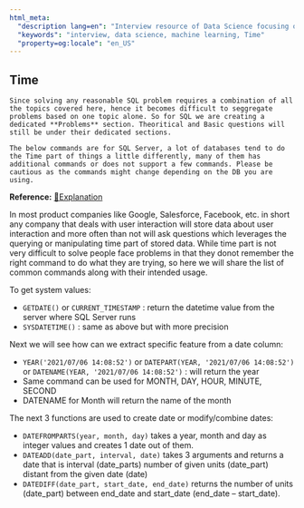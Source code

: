 ```yaml
---
html_meta:
  "description lang=en": "Interview resource of Data Science focusing on Time and related functions."
  "keywords": "interview, data science, machine learning, Time"
  "property=og:locale": "en_US"
---
```



## Time

```{note}
Since solving any reasonable SQL problem requires a combination of all the topics covered here, hence it becomes difficult to seggregate problems based on one topic alone. So for SQL we are creating a dedicated **Problems** section. Theoritical and Basic questions will still be under their dedicated sections.
```

```{warning}
The below commands are for SQL Server, a lot of databases tend to do the Time part of things a little differently, many of them has additional commands or does not support a few commands. Please be cautious as the commands might change depending on the DB you are using.
```
**Reference:** [📖Explanation](https://www.sqlshack.com/learn-sql-sql-server-date-and-time-functions/)

In most product companies like Google, Salesforce, Facebook, etc. in short any company that deals with user interaction will store data about user interaction and more often than not will ask questions which leverages the querying or manipulating time part of stored data. While time part is not very difficult to solve people face problems in that they donot remember the right command to do what they are trying, so here we will share the list of common commands along with their intended usage.

To get system values:

- `GETDATE()` or `CURRENT_TIMESTAMP` : return the datetime value from the server where SQL Server runs
- `SYSDATETIME()` : same as above but with more precision

Next we will see how can we extract specific feature from a date column:

- `YEAR('2021/07/06 14:08:52')` or `DATEPART(YEAR, '2021/07/06 14:08:52')` or `DATENAME(YEAR, '2021/07/06 14:08:52')` : will return the year
- Same command can be used for MONTH, DAY, HOUR, MINUTE, SECOND
- DATENAME for Month will return the name of the month

The next 3 functions are used to create date or modify/combine dates:

- `DATEFROMPARTS(year, month, day)` takes a year, month and day as integer values and creates 1 date out of them.
- `DATEADD(date_part, interval, date)` takes 3 arguments and returns a date that is interval (date_parts) number of given units (date_part) distant from the given date (date)
- `DATEDIFF(date_part, start_date, end_date)` returns the number of units (date_part) between end_date and start_date (end_date – start_date).